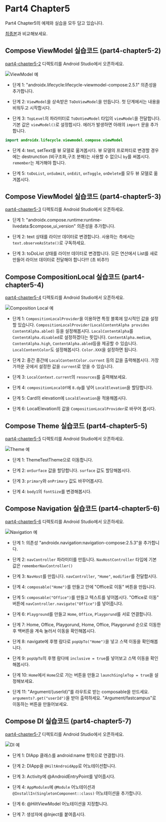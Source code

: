 # Part4 Chapter5

Part4 Chapter5의 예제와 실습을 모두 담고 있습니다.

[최종본](../../tree/final)과 비교해보세요.

## Compose ViewModel 실습코드 (part4-chapter5-2)

[part4-chapter5-2](part4-chapter5-2) 디렉토리를 Android Studio에서 오픈하세요.

![ViewModel 예](./screenshots/viewmodel.png)

 * 단계 1: "androidx.lifecycle:lifecycle-viewmodel-compose:2.5.1" 의존성을 추가합니다.

 * 단계 2: `ViewModel`을 상속받은 `ToDoViewModel`을 만듭니다. 첫 단계에서는 내용을 비워두고 시작합시다.

 * 단계 3: `TopLevel`의 파라미터로 `ToDoViewModel` 타입의 `viewModel`을
  전달합니다. 기본 값은 `viewModel()`로 설정합시다.
  에러가 발생하면 아래의 `import` 문을 추가합니다.

  ```kotlin
  import androidx.lifecycle.viewmodel.compose.viewModel
  ```

 * 단계 4: text, setText를 뷰 모델로 옮겨봅시다.
  뷰 모델의 프로퍼티로 변경할 경우에는 destrunction (비구조화,구조 분해)는 사용할
  수 없으니 `by`를 써봅시다. `remember`는 제거해야 합니다.

 * 단계 5: `toDoList`, `onSubmit`, `onEdit`, `onToggle`,
  `onDelete`를 모두 뷰 모델로 옮겨봅시다.

## Compose ViewModel 실습코드 (part4-chapter5-3)

[part4-chapter5-3](part4-chapter5-3) 디렉토리를 Android Studio에서 오픈하세요.

 * 단계 1: "androidx.compose.runtime:runtime-livedata:$compose_ui_version" 의존성을 추가합니다.

 * 단계 2: text 상태를 라이브 데이터로 변경합니다.
  사용하는 측에서는 `text.observeAsState()`로 구독하세요.

 * 단계 3: toDoList 상태를 라이브 데이터로 변경합니다.
  모든 연산에서 List를 새로 만들어 라이브 데이터로 전달해야 합니다!!!
  (초 비추!!)

## Compose CompositionLocal 실습코드 (part4-chapter5-4)

[part4-chapter5-4](part4-chapter5-4) 디렉토리를 Android Studio에서 오픈하세요.

![Composition Local 예](./screenshots/composition-local.png)

  * 단계 1: `CompositionLocalProvider`을 이용하면 특정 블록에 암시적인 값을 설정할 있습니다.
  `CompositionLocalProvider(LocalContentAlpha provides ContentAlpha.abled)`
  등을 설정해봅시다.
  `LocalContentAlpha`를 `ContentAlpha.disabled`로 설정하겠다는 뜻입니다.
  `ContentAlpha.medium`, `ContentAlpha.high`, `ContentAlpha.abled`등을
  제공할 수 있습니다.
  `LocalContentColor`도 설정해봅시다. `Color.XXX`을 설정하면 됩니다.

 * 단계 2: 중간 중간에 `LocalContentColor.current` 등의 값을 출력해봅시다.
  가장 가까운 곳에서 설정한 값을 `current`로 얻을 수 있습니다.

 * 단계 3: `LocalContext.current`의 `resources`를 출력해보세요.

 * 단계 4: `compositionLocalOf`에 `8.dp`를 넣어 `LocalElevation`을 할당합니다.

 * 단계 5: Card의 elevation에 `LocalElevation`을 적용해봅시다.
 * 단계 6: LocalElevation의 값을 `CompositionLocalProvider`로
  바꾸어 봅시다.

## Compose Theme 실습코드 (part4-chapter5-5)

[part4-chapter5-5](part4-chapter5-5) 디렉토리를 Android Studio에서 오픈하세요.

![Theme 예](./screenshots/theme.png)

 * 단계 1: ThemeTestTheme으로 이동합니다.

 * 단계 2: `onSurface` 값을 할당합니다.
   `surface` 값도 할당해봅시다.

 * 단계 3: `primary`와 `onPrimary` 값도 바꾸어봅시다.

 * 단계 4: `body1`의 `fontSize`를 변경해봅시다.

## Compose Navigation 실습코드 (part4-chapter5-6)

[part4-chapter5-6](part4-chapter5-6) 디렉토리를 Android Studio에서 오픈하세요.

![Navigation 예](./screenshots/navigation.png)

 * 단계 1: 의존성 "androidx.navigation:navigation-compose:2.5.3"을 추가합니다.

 * 단계 2: `navController` 파라미터를 만듭니다.
  `NavHostController` 타입에 기본 값은 `rememberNavController()`

 * 단계 3: `NavHost`를 만듭니다.
  `navController`, `"Home"`, `modifier`를 전달합시다.

 * 단계 4: `composable("Home")`를 만들고 안에 "Office로 이동" 버튼을
  만듭니다.

 * 단계 5: `composable("Office")`를 만들고 텍스트를 넣어봅시다.
  "Office로 이동" 버튼에 `navController.navigate("Office")`를
  넣어줍니다.

 * 단계 6: `Playground`를 만들고 `Home`, `Office`, `Playgorund`를
  서로 연결합니다.

 * 단계 7: Home, Office, Playgorund, Home, Office, Playgorund
  순으로 이동한 후 백버튼을 계속 눌러서 이동을 확인해봅시다.

 * 단계 8: navigate에 후행 람다로 `popUpTo("Home")`을 넣고 스택 이동을
  확인해봅니다.

 * 단계 9: `popUpTo`의 후행 람다에 `inclusive = true`를 넣어보고
  스택 이동을 확인해봅시다.

 * 단계 10: `Home`에서 `Home`으로 가는 버튼을 만들고
  `launchSingleTop = true`을 설정해보세요.

 * 단계 11: "Argument/{userId}"를 라우트로 받는
  composable을 만드세요.
  `arguments?.get("userId")`을 받아 출력하세요.
  "Argument/fastcampus"로 이동하는 버튼을 만들어보세요.

## Compose DI 실습코드 (part4-chapter5-7)

[part4-chapter5-7](part4-chapter5-7) 디렉토리를 Android Studio에서 오픈하세요.

![DI 예](./screenshots/di.png)

 * 단계 1: DIApp 클래스를 android:name 항목으로 연결합니다.

 * 단계 2: DIApp을 `@HiltAndroidApp`로 어노테이션합니다.

 * 단계 3: Activity에 @AndroidEntryPoint를 넣어줍시다.

 * 단계 4: `AppModules`에 `@Module` 어노테이션과 `@InstallIn(SingletonComponent::class)`
  어노테이션을 추가합니다.

 * 단계 6: @HiltViewModel 어노테이션을 지정합니다.

 * 단계 7: 생성자에 @Inject를 붙여줍시다.